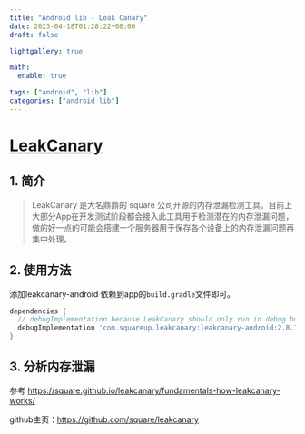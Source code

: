 ```yaml
---
title: "Android lib - Leak Canary"
date: 2023-04-18T01:28:22+08:00
draft: false

lightgallery: true

math:
  enable: true

tags: ["android", "lib"]
categories: ["android lib"]
---
```


# [LeakCanary](https://square.github.io/leakcanary)

## 1. 简介
>LeakCanary 是大名鼎鼎的 square 公司开源的内存泄漏检测工具。目前上大部分App在开发测试阶段都会接入此工具用于检测潜在的内存泄漏问题，做的好一点的可能会搭建一个服务器用于保存各个设备上的内存泄漏问题再集中处理。


## 2. 使用方法
添加leakcanary-android 依赖到app的`build.gradle`文件即可。
```groovy
dependencies {
  // debugImplementation because LeakCanary should only run in debug builds.
  debugImplementation 'com.squareup.leakcanary:leakcanary-android:2.8.1'
}
```

## 3. 分析内存泄漏
参考 https://square.github.io/leakcanary/fundamentals-how-leakcanary-works/

github主页：https://github.com/square/leakcanary